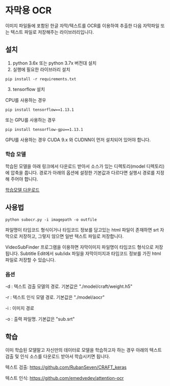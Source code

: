 # **자막용 OCR**
이미지 파일들에 포함된 한글 자막/텍스트를 OCR를 이용하여 추출한 다음 자막파일 또는 텍스트 파일로
저장해주는 라이브러리입니다.

## **설치**
1. python 3.6x 또는 python 3.7x 버전대 설치
2. 실행에 필요한 라이브러리 설치
```
pip install -r requirements.txt
```
3. tensorflow 설치

 CPU를 사용하는 경우
```
pip install tensorflow==1.13.1    
```
또는 GPU를 사용하는 경우 

```
pip install tensorflow-gpu==1.13.1   
```
GPU를 사용하는 경우 CUDA 9.x 와 CUDNN이 먼저 설치되어 있어야 합니다. 

### 학습 모델
학습된 모델을 아래 링크에서 다운로드 받아서 소스가 있는 디렉토리(model 디렉토리)에 압축을 풉니다.
경로가 아래의 옵션에 설정한 기본값과 다르다면 실행시 경로를 지정해 주어야 합니다.

[학습모델 다운로드](https://drive.google.com/file/d/1-mIAqb6hUSSxKkzClr7oCCfG9MsKuxCn/view?usp=sharing)

## **사용법**
```
python subocr.py -i imagepath -o outfile
```
파일명이 타임코드 형식이거나 타임코드 정보를 담고있는 html 파일이 존재하면
srt 자막으로 저장하고, 그렇지 않으면 일반 텍스트 파일로 저장합니다.

VideoSubFinder 프로그램을 이용하면 자막이미지 파일명이 타임코드 형식으로 저장됩니다.
Subtitle Edit에서 sub/idx 파일을 자막이미지과 타임코드 정보를 가진 html 파일로 저장할 수 있습니다.


### 옵션
  -d : 텍스트 검출 모델의 경로. 기본값은 "./model/craft/weight.h5"
  
  -r : 텍스트 인식 모델 경로. 기본값은 "./model/aocr"
  
  -i : 이미지 경로
  
  -o : 출력 파일명. 기본값은 "sub.srt" 
  
## **학습**
이미 학습된 모델말고 자신만의 데이터로 모델을 학습하고자 하는 경우
아래의 텍스트 검출 및 인식 소스를 다운로드 받아서 학습시키면 됩니다.

텍스트 검출: https://github.com/RubanSeven/CRAFT_keras

텍스트 인식: https://github.com/emedvedev/attention-ocr

